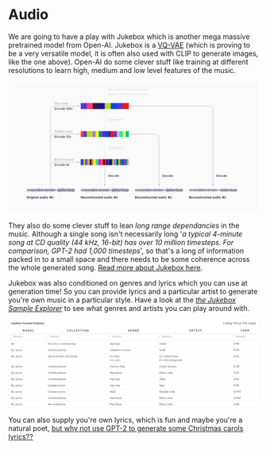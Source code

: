 # Audio

We are going to have a play with Jukebox which is another mega massive pretrained model from Open-AI. Jukebox is a [VQ-VAE]() (which is proving to be a very versatile model, it is often also used with CLIP to generate images, like the one above). Open-AI do some clever stuff like training at different resolutions to learn high, medium and low level features of the music.

![Resolutions](./images/1.png)

They also do some clever stuff to lean _long range dependancies_ in the music. Although a single song isn't necessarily long '_a typical 4-minute song at CD quality (44 kHz, 16-bit) has over 10 million timesteps. For comparison, GPT-2 had 1,000 timesteps_', so that's a long of information packed in to a small space and there needs to be some coherence across the whole generated song. [Read more about Jukebox here](https://openai.com/blog/jukebox/).

Jukebox was also conditioned on genres and lyrics which you can use at generation time! So you can provide lyrics and a particular artist to generate you're own music in a particular style. Have a look at the [_the Jukebox Sample Explorer_](https://jukebox.openai.com) to see what genres and artists you can play around with.

[![Sample Explorer](./images/sample-explorer.png)](https://jukebox.openai.com)

You can also supply you're own lyrics, which is fun and maybe you're a natural poet, [but why not use GPT-2 to generate some Christmas carols lyrics??](https://transformer.huggingface.co/doc/gpt2-large)
